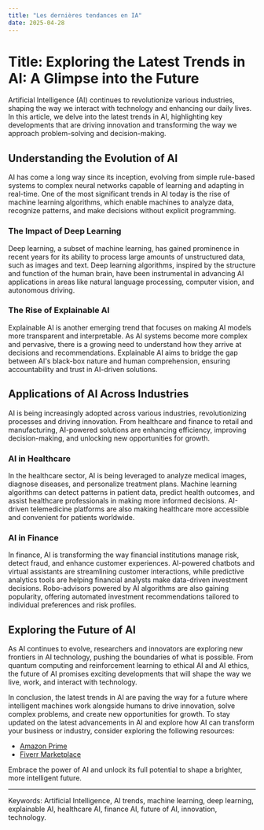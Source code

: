 ```yaml
---
title: "Les dernières tendances en IA"
date: 2025-04-28
---
```


# Title: Exploring the Latest Trends in AI: A Glimpse into the Future

Artificial Intelligence (AI) continues to revolutionize various industries, shaping the way we interact with technology and enhancing our daily lives. In this article, we delve into the latest trends in AI, highlighting key developments that are driving innovation and transforming the way we approach problem-solving and decision-making.

## Understanding the Evolution of AI

AI has come a long way since its inception, evolving from simple rule-based systems to complex neural networks capable of learning and adapting in real-time. One of the most significant trends in AI today is the rise of machine learning algorithms, which enable machines to analyze data, recognize patterns, and make decisions without explicit programming.

### The Impact of Deep Learning

Deep learning, a subset of machine learning, has gained prominence in recent years for its ability to process large amounts of unstructured data, such as images and text. Deep learning algorithms, inspired by the structure and function of the human brain, have been instrumental in advancing AI applications in areas like natural language processing, computer vision, and autonomous driving.

### The Rise of Explainable AI

Explainable AI is another emerging trend that focuses on making AI models more transparent and interpretable. As AI systems become more complex and pervasive, there is a growing need to understand how they arrive at decisions and recommendations. Explainable AI aims to bridge the gap between AI's black-box nature and human comprehension, ensuring accountability and trust in AI-driven solutions.

## Applications of AI Across Industries

AI is being increasingly adopted across various industries, revolutionizing processes and driving innovation. From healthcare and finance to retail and manufacturing, AI-powered solutions are enhancing efficiency, improving decision-making, and unlocking new opportunities for growth.

### AI in Healthcare

In the healthcare sector, AI is being leveraged to analyze medical images, diagnose diseases, and personalize treatment plans. Machine learning algorithms can detect patterns in patient data, predict health outcomes, and assist healthcare professionals in making more informed decisions. AI-driven telemedicine platforms are also making healthcare more accessible and convenient for patients worldwide.

### AI in Finance

In finance, AI is transforming the way financial institutions manage risk, detect fraud, and enhance customer experiences. AI-powered chatbots and virtual assistants are streamlining customer interactions, while predictive analytics tools are helping financial analysts make data-driven investment decisions. Robo-advisors powered by AI algorithms are also gaining popularity, offering automated investment recommendations tailored to individual preferences and risk profiles.

## Exploring the Future of AI

As AI continues to evolve, researchers and innovators are exploring new frontiers in AI technology, pushing the boundaries of what is possible. From quantum computing and reinforcement learning to ethical AI and AI ethics, the future of AI promises exciting developments that will shape the way we live, work, and interact with technology.

In conclusion, the latest trends in AI are paving the way for a future where intelligent machines work alongside humans to drive innovation, solve complex problems, and create new opportunities for growth. To stay updated on the latest advancements in AI and explore how AI can transform your business or industry, consider exploring the following resources:

- [Amazon Prime](https://www.amazon.fr/amazonprime?_encoding=UTF8&primeCampaignId=prime_assoc_ft&tag=zenzen0d-21France)
- [Fiverr Marketplace](https://go.fiverr.com/visit/?bta=1071918&brand=fiverrmarketplace)

Embrace the power of AI and unlock its full potential to shape a brighter, more intelligent future.

---
Keywords: Artificial Intelligence, AI trends, machine learning, deep learning, explainable AI, healthcare AI, finance AI, future of AI, innovation, technology.